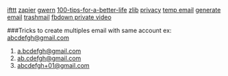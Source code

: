 [ifttt](https://ifttt.com/)
[zapier](https://zapier.com/)
[gwern](https://www.gwern.net/index)
[100-tips-for-a-better-life](https://www.lesswrong.com/posts/7hFeMWC6Y5eaSixbD/100-tips-for-a-better-life)
[zlib](https://z-lib.org/)
[privacy](https://privacy.com/)
[temp email](https://www.emailondeck.com/)
[generate email](https://getnada.com/)
[trashmail](https://trashmail.com/?lang=en)
[fbdown private video](https://fbdown.net/)

###Tricks to create multiples email with same account
ex: abcdefgh@gmail.com
1. a.bcdefgh@gmail.com
2. ab.cdefgh@gmail.com
3. abcdefgh+01@gmail.com